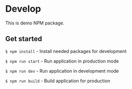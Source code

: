 # Develop
This is demo NPM package.

## Get started
`$ npm install` - Install needed packages for development

`$ npm run start` - Run application in production mode

`$ npm run dev` - Run application in development mode

`$ npm run build` - Build application for production